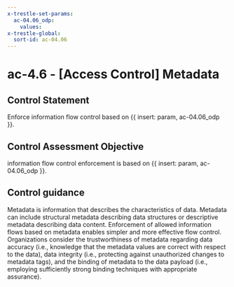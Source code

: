 ```yaml
---
x-trestle-set-params:
  ac-04.06_odp:
    values:
x-trestle-global:
  sort-id: ac-04.06
---
```


# ac-4.6 - \[Access Control\] Metadata

## Control Statement

Enforce information flow control based on {{ insert: param, ac-04.06_odp }}.

## Control Assessment Objective

information flow control enforcement is based on {{ insert: param, ac-04.06_odp }}.

## Control guidance

Metadata is information that describes the characteristics of data. Metadata can include structural metadata describing data structures or descriptive metadata describing data content. Enforcement of allowed information flows based on metadata enables simpler and more effective flow control. Organizations consider the trustworthiness of metadata regarding data accuracy (i.e., knowledge that the metadata values are correct with respect to the data), data integrity (i.e., protecting against unauthorized changes to metadata tags), and the binding of metadata to the data payload (i.e., employing sufficiently strong binding techniques with appropriate assurance).
